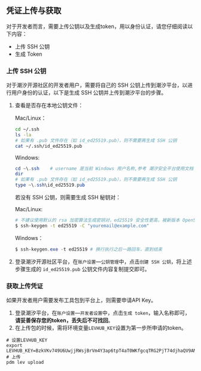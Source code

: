 ## 凭证上传与获取

对于开发者而言，需要上传公钥以及生成token，用以身份认证，请您仔细阅读以下内容：

* 上传 SSH 公钥
* 生成 Token


### 上传 SSH 公钥

对于潮汐开源社区的开发者用户，需要将自己的 SSH 公钥上传到潮汐平台，以进行用户身份的认证，以下是生成 SSH 公钥并上传到潮汐平台的步骤。

1. 查看是否存在本地公钥文件：

   Mac/Linux：

   ```bash
   cd ~/.ssh
   ls -la
   # 如果有 .pub 文件存在（如 id_ed25519.pub），则不需要再生成 SSH 公钥
   cat ~/.ssh/id_ed25519.pub
   ```

   Windows:

   ```powershell
   cd ~\.ssh	# username 是当前 Windows 用户名称,参考 潮汐安全平台使用文档
   dir
   # 如果有 .pub 文件存在（如 id_ed25519.pub），则不需要再生成 SSH 公钥
   type ~\.ssh\id_ed25519.pub
   ```

   若没有 SSH 公钥，则需要生成 SSH 秘钥对：

   Mac/Linux:

   ```bash
   # 不建议使用默认的 rsa 加密算法生成密钥对，ed25519 安全性更高，被新版本 OpenSSL 所支持,且 openssh8.8版本之后会默认禁用 rsa
   $ ssh-keygen -t ed25519 -C "youremail@example.com"
   ```

   Windows：

   ```powershell
   $ ssh-keygen.exe -t ed25519 # 换行执行之后一路回车，直到结束
   ```



3. 登录潮汐开源社区平台，在`账户设置`—`公钥管理`中，点击`创建 SSH 公钥`，将上述步骤生成的 `id_ed25519.pub` 公钥文件内容复制提交即可。


### 获取上传凭证

如果开发者用户需要发布工具包到平台上，则需要申请API Key。

1. 登录潮汐平台，在`账户设置`—`开发者设置`中，点击`生成 token`，输入名称即可，**请妥善保存您的token，丢失后不可找回**。
2. 在上传包的时候，需将环境变量`LEVHUB_KEY`设置为第一步所申请的token。
```shell
# 设置LEVHUB_KEY
export LEVHUB_KEY=BzkVKv749U6UwjjRWsjBrVm4Y3ap6tpT4aT0WKfgcqTRG2PjT74djhaQV9AMDvjqQro25GgJ
# 上传
pdm lev upload
```
